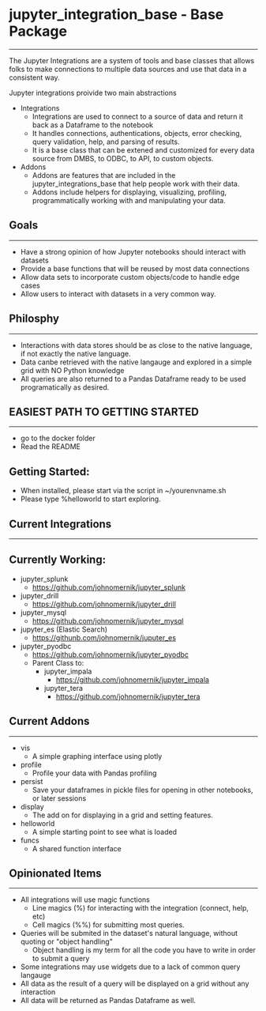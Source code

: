 # jupyter_integration_base - Base Package
-----
The Jupyter Integrations are a system of tools and base classes that allows folks to make connections to multiple data sources and use that data in a consistent way. 

Jupyter integrations proivide two main abstractions

- Integrations
  - Integrations are used to connect to a source of data and return it back as a Dataframe to the notebook
  - It handles connections, authentications, objects, error checking, query validation, help, and parsing of results.
  - It is a base class that can be extened and customized for every data source from DMBS, to ODBC, to API, to custom objects. 
- Addons
  - Addons are features that are included in the jupyter_integrations_base that help people work with their data.
  - Addons include helpers for displaying, visualizing, profiling, programmatically working with and manipulating your data. 


## Goals
-------
- Have a strong opinion of how Jupyter notebooks should interact with datasets
- Provide a base functions that will be reused by most data connections
- Allow data sets to incorporate custom objects/code to handle edge cases
- Allow users to interact with datasets in a very common way. 

## Philosphy
------
- Interactions with data stores should be as close to the native language, if not exactly the native language. 
- Data canbe retrieved with the native langauge and explored in a simple grid with NO Python knowledge
- All queries are also returned to a Pandas Dataframe ready to be used programatically as desired. 


## EASIEST PATH TO GETTING STARTED
------
- go to the docker folder
- Read the README


## Getting Started:
- When installed, please start via the script in ~/yourenvname.sh
- Please type %helloworld to start exploring. 


## Current Integrations
-------

Currently Working:
------
- jupyter_splunk 
  - https://github.com/johnomernik/jupyter_splunk
- jupyter_drill 
  - https://github.com/johnomernik/jupyter_drill
- jupyter_mysql
  - https://github.com/johnomernik/jupyter_mysql
- jupyter_es (Elastic Search)
  - https://githunb.com/johnomernik/juputer_es
- jupyter_pyodbc
  - https://github.com/johnomernik/jupyter_pyodbc
  - Parent Class to:
    - jupyter_impala
      - https://github.com/johnomernik/jupyter_impala
    - jupyter_tera
      - https://github.com/johnomernik/jupyter_tera

## Current Addons
-----------
- vis
  - A simple graphing interface using plotly
- profile
  - Profile your data with Pandas profiling
- persist
  - Save your dataframes in pickle files for opening in other notebooks, or later sessions
- display 
  - The add on for displaying in a grid and setting features.
- helloworld
  - A simple starting point to see what is loaded
- funcs
  - A shared function interface



## Opinionated Items
--------
- All integrations will use magic functions
  - Line magics (%) for interacting with the integration (connect, help, etc) 
  - Cell magics (%%) for submitting most queries. 
- Queries will be submited in the dataset's natural language, without quoting or "object handling"
  - Object handling is my term for all the code you have to write in order to submit a query
- Some integrations may use widgets due to a lack of common query langauge
- All data as the result of a query will be displayed on a grid without any interaction
- All data will be returned as Pandas Dataframe as well. 



